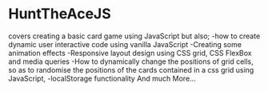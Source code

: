 # HuntTheAceJS
covers creating a basic card game using JavaScript
but also; 
-how to create dynamic user interactive code using vanilla JavaScript
-Creating some animation effects
-Responsive layout design using CSS grid, CSS FlexBox and media queries
-How to dynamically change the positions of grid cells, so as to randomise the positions of the cards contained in a css grid using JavaScript, 
-localStorage functionality
And much More…
